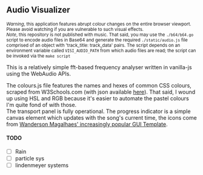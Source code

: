 ## Audio Visualizer

<small>_Warning_, this application features abrupt colour changes on the entire browser viewport. Please avoid watching if you are vulnerable to such visual effects.</small>  
<small>_Note_, this repository is not published with music. That said, you may use the `./b64/b64.go` script to encode audio files in Base64 and generate the required `./static/audio.js` file comprised of an object with 'track_title: track_data' pairs. The script depends on an environment variable called `VISI_AUDIO_PATH` from which audio files are read; the script can be invoked via the `make script`</small>  



This is a relatively simple fft-based frequency analyser written in vanilla-js using the WebAudio APIs.  

The colours.js file features the names and hexes of common CSS colours, scraped from W3Schools.com (with json available [here](https://gist.github.com/kendfss/6a27250ee81df61115b1b6661818725a)).
That said, I wound up using HSL and RGB because it's easier to automate the pastel colours I'm quite fond of with those.  
The transport panel is fully operational. The progress indicator is a simple canvas element which updates with the song's current time, the icons come from [Wanderson Magalhaes' increasingly popular GUI Template](https://github.com/Wanderson-Magalhaes/Simple_PySide_Base).  


#### TODO
- [ ] Rain
- [ ] particle sys
- [ ] lindenmeyer systems
